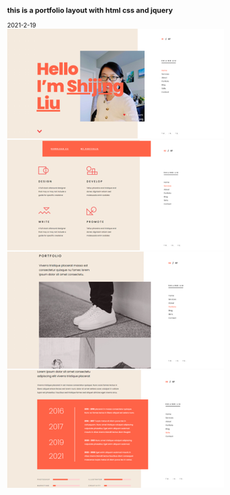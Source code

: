 ### this is a portfolio layout with html css and jquery

2021-2-19
![](2021-02-19-12-10-21.png)
![](2021-02-19-12-10-50.png)
![](2021-02-19-12-11-25.png)
![](2021-02-19-12-11-49.png)
